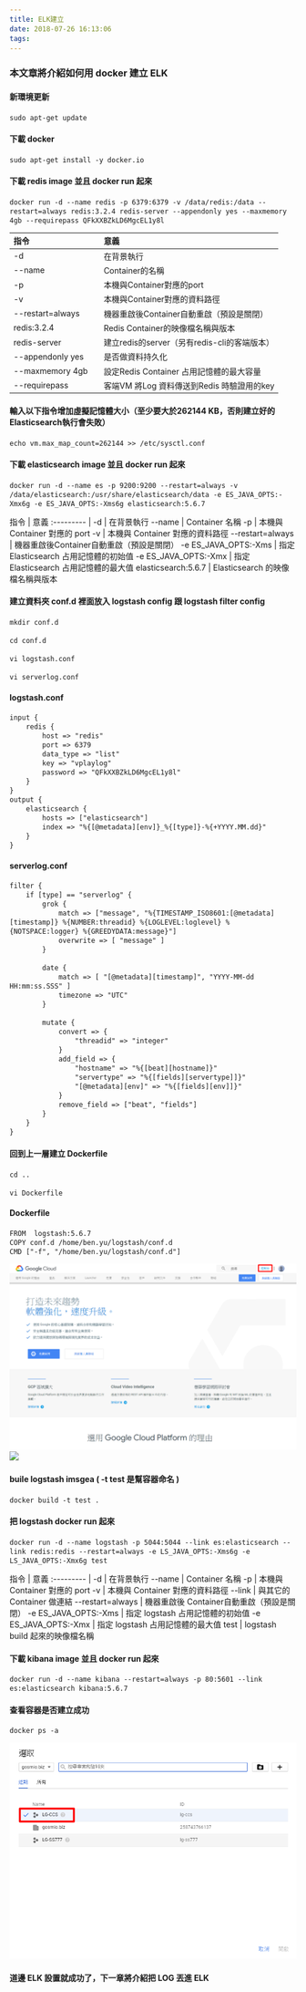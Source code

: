 ```yaml
---
title: ELK建立
date: 2018-07-26 16:13:06
tags:
---
```


### 本文章將介紹如何用 docker 建立 ELK

#### 新環境更新

```
sudo apt-get update
```

#### 下載 docker

```
sudo apt-get install -y docker.io
```

#### 下載 redis image 並且 docker run 起來 

```
docker run -d --name redis -p 6379:6379 -v /data/redis:/data --restart=always redis:3.2.4 redis-server --appendonly yes --maxmemory 4gb --requirepass QFkXXBZkLD6MgcEL1y8l
```

指令                 |   | 意義
:------------------- | ---- | :----
-d	                 |   | 在背景執行
--name	             |   | Container的名稱
-p	                 |   | 本機與Container對應的port
-v	                 |   | 本機與Container對應的資料路徑
--restart=always     |   |	機器重啟後Container自動重啟（預設是關閉）
redis:3.2.4	         |   | Redis Container的映像檔名稱與版本
redis-server         |   | 建立redis的server（另有redis-cli的客端版本）
--appendonly yes     |   | 是否做資料持久化
--maxmemory 4gb	     |   | 設定Redis Container 占用記憶體的最大容量
--requirepass        |   | 客端VM 將Log 資料傳送到Redis 時驗證用的key

#### 輸入以下指令增加虛擬記憶體大小（至少要大於262144 KB，否則建立好的Elasticsearch執行會失敗）

```
echo vm.max_map_count=262144 >> /etc/sysctl.conf
```

#### 下載 elasticsearch image 並且 docker run 起來

```
docker run -d --name es -p 9200:9200 --restart=always -v /data/elasticsearch:/usr/share/elasticsearch/data -e ES_JAVA_OPTS:-Xmx6g -e ES_JAVA_OPTS:-Xms6g elasticsearch:5.6.7
```

指令       | 意義
:---------           |
-d	                 | 在背景執行
--name               | Container 名稱
-p	                 | 本機與 Container 對應的 port
-v	                 | 本機與 Container 對應的資料路徑
--restart=always     | 機器重啟後Container自動重啟（預設是關閉）
-e ES_JAVA_OPTS:-Xms | 指定Elasticsearch 占用記憶體的初始值
-e ES_JAVA_OPTS:-Xmx | 指定Elasticsearch 占用記憶體的最大值
elasticsearch:5.6.7  | Elasticsearch 的映像檔名稱與版本

#### 建立資料夾 conf.d 裡面放入 logstash config 跟 logstash filter config

```
mkdir conf.d

cd conf.d

vi logstash.conf

vi serverlog.conf
```

#### logstash.conf

```
input {
    redis {
        host => "redis"
        port => 6379
        data_type => "list"
        key => "vplaylog"
        password => "QFkXXBZkLD6MgcEL1y8l"
    }
}
output {
    elasticsearch {
        hosts => ["elasticsearch"]
        index => "%{[@metadata][env]}_%{[type]}-%{+YYYY.MM.dd}"
    }
}
```

#### serverlog.conf

```
filter {
    if [type] == "serverlog" {
        grok {
            match => ["message", "%{TIMESTAMP_ISO8601:[@metadata][timestamp]} %{NUMBER:threadid} %{LOGLEVEL:loglevel} %{NOTSPACE:logger} %{GREEDYDATA:message}"]
            overwrite => [ "message" ]
        }

        date {
            match => [ "[@metadata][timestamp]", "YYYY-MM-dd HH:mm:ss.SSS" ]
            timezone => "UTC"
        }

        mutate {
            convert => {
                "threadid" => "integer"
            }
            add_field => { 
                "hostname" => "%{[beat][hostname]}"
                "servertype" => "%{[fields][servertype]]}"
                "[@metadata][env]" => "%{[fields][env]]}"
            }
            remove_field => ["beat", "fields"]
        }
    }
}
```

#### 回到上一層建立 Dockerfile 

```
cd ..

vi Dockerfile
```

#### Dockerfile

```
FROM  logstash:5.6.7
COPY conf.d /home/ben.yu/logstash/conf.d
CMD ["-f", "/home/ben.yu/logstash/conf.d"]

```

![ ](images/1.png)
![ ](images/2.png)

#### buile logstash imsgea ( -t test 是幫容器命名 )

```
docker build -t test . 
```

#### 把 logstash docker run 起來

```
docker run -d --name logstash -p 5044:5044 --link es:elasticsearch --link redis:redis --restart=always -e LS_JAVA_OPTS:-Xms6g -e LS_JAVA_OPTS:-Xmx6g test
```

指令       | 意義
:---------           |
-d	                 | 在背景執行
--name               | Container 名稱
-p	                 | 本機與 Container 對應的 port
-v	                 | 本機與 Container 對應的資料路徑
--link	             | 與其它的 Container 做連結
--restart=always     | 機器重啟後 Container自動重啟（預設是關閉）
-e ES_JAVA_OPTS:-Xms | 指定 logstash 占用記憶體的初始值
-e ES_JAVA_OPTS:-Xmx | 指定 logstash 占用記憶體的最大值
test                 | logstash build 起來的映像檔名稱

#### 下載 kibana image 並且 docker run 起來

```
docker run -d --name kibana --restart=always -p 80:5601 --link es:elasticsearch kibana:5.6.7
```

#### 查看容器是否建立成功

```
docker ps -a
```

![ ](images/3.png)

#### 道邊 ELK 設置就成功了，下一章將介紹把 LOG 丟進 ELK